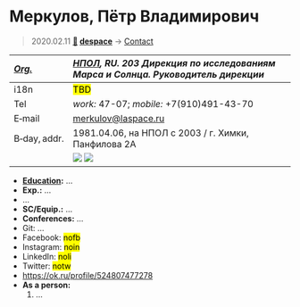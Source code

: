 # Меркулов, Пётр Владимирович
> 2020.02.11 **[🚀](../index/index.md) [despace](index.md)** → [Contact](contact.md)

|*[Org.](contact.md)*|*[НПОЛ](zz_НПОЛ.md), RU. 203 Дирекция по исследованиям Марса и Солнца. Руководитель дирекции*|
|:--|:--|
|i18n|<mark>TBD</mark>|
|Tel|*work:* 47-07; *mobile:* +7(910)491-43-70|
|E‑mail|<merkulov@laspace.ru>|
|B‑day, addr.|1981.04.06, на НПОЛ с 2003 / г. Химки, Панфилова 2А|
||[![](f/contact/m/merkulov1_photo_thumb.jpg)](f/contact/m/merkulov1_photo.jpg) [![](f/contact/m/merkulov1_sign_thumb.jpg)](f/contact/m/merkulov1_sign.png)|

   - **[Education](edu.md):** …
   - **Exp.:** …
   - …
   - **SC/Equip.:** …
   - **Conferences:** …
   - Git: …
   - Facebook: <mark>nofb</mark>
   - Instagram: <mark>noin</mark>
   - LinkedIn: <mark>noli</mark>
   - Twitter: <mark>notw</mark>
   - <https://ok.ru/profile/524807477278>
   - **As a person:**
      1. …
